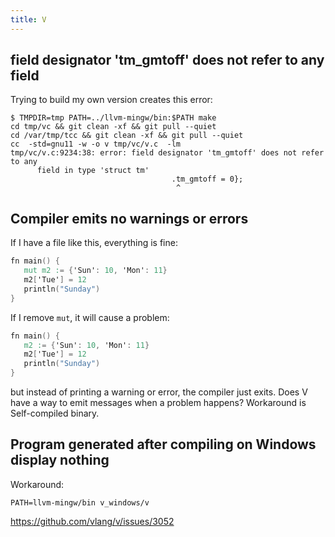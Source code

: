 ```yaml
---
title: V
---
```


## field designator 'tm_gmtoff' does not refer to any field

Trying to build my own version creates this error:

~~~
$ TMPDIR=tmp PATH=../llvm-mingw/bin:$PATH make
cd tmp/vc && git clean -xf && git pull --quiet
cd /var/tmp/tcc && git clean -xf && git pull --quiet
cc  -std=gnu11 -w -o v tmp/vc/v.c  -lm
tmp/vc/v.c:9234:38: error: field designator 'tm_gmtoff' does not refer to any
      field in type 'struct tm'
                                    .tm_gmtoff = 0};
                                     ^
~~~

## Compiler emits no warnings or errors

If I have a file like this, everything is fine:

~~~v
fn main() {
   mut m2 := {'Sun': 10, 'Mon': 11}
   m2['Tue'] = 12
   println("Sunday")
}
~~~

If I remove `mut`, it will cause a problem:

~~~v
fn main() {
   m2 := {'Sun': 10, 'Mon': 11}
   m2['Tue'] = 12
   println("Sunday")
}
~~~

but instead of printing a warning or error, the compiler just exits. Does V
have a way to emit messages when a problem happens?
Workaround is Self-compiled binary.

## Program generated after compiling on Windows display nothing

Workaround:

~~~
PATH=llvm-mingw/bin v_windows/v
~~~

<https://github.com/vlang/v/issues/3052>
